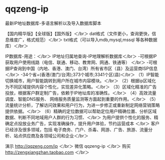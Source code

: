 qqzeng-ip
=========

最新IP地址数据库-多语言解析以及导入数据库脚本

【国内精华版】【全球版】【国外版】＜/br＞
dat格式（文件更小，查询更快，信息维度广，格式规范）＜/br＞
txt格式（可以导入mdb,mysql,mssql 等各种数据库）＜/br＞

 IP数据库-用途：＜/br＞
  IP地址归属地查询-IP地理解析数据库＜/br＞
 -可根据IP获取用户使用线路（电信、联通、移动、教育网、网通、铁通等） ＜/br＞
 -可根据IP查询到中国（内地、香港、澳门、台湾）所有省市区（县）及运营商ISP信息＜/br＞
 -34个省+(香港/澳门/台湾);373个城市;3341个区(县)＜/br＞
（1）IP智能切换城市，用户智能跳转到用户所在城市内容模块。＜/br＞
（2）根据ip区域化为不同区域提供内容个性化，实现差异化策略。＜/br＞
（3）区域化精准的广告投放，根据客户群定制广告，依赖于IP地址库的准确性。＜/br＞
（4）高效流量调度、智能DNS服务、 网络服务质量监测等方面起到重要的作用。＜/br＞
（5）流量统计分析，了解访问效果和用户行为，为进一步修正或重新制定网络营销策略提供依据。＜/br＞
（6）精确的定位数据可以帮助定位用户精确位置、分析区域数据、判断不同地域用户人群的行为习惯、＜/br＞
   为用户提供个性化的服务、精确定点投放业务广告，实现准确操作，提升用户体验，节约运营成本 ＜/br＞
 客户已经涉及很多领域，包括 电子商务、门户、杀毒、网游、广告、旅游、流量分析、站点供应商及各领域公司和企业＜/br＞
 

 
演示  http://qqzeng.com/ip  ＜/br＞
微信  qqzeng-ip  ＜/br＞
购买  http://zengxiangzhan.taobao.com  ＜/br＞
 
